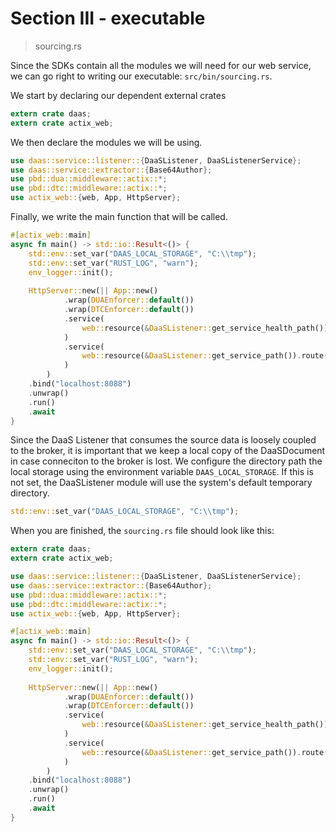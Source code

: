 # Section III - executable

> sourcing.rs

Since the SDKs contain all the modules we will need for our web service, we can go right to writing our executable: `src/bin/sourcing.rs`.

We start by declaring our dependent external crates

```rust
extern crate daas;
extern crate actix_web;
```

We then declare the modules we will be using.

```rust
use daas::service::listener::{DaaSListener, DaaSListenerService};
use daas::service::extractor::{Base64Author};
use pbd::dua::middleware::actix::*;
use pbd::dtc::middleware::actix::*;
use actix_web::{web, App, HttpServer};
```

Finally, we write the main function that will be called.

```rust
#[actix_web::main]
async fn main() -> std::io::Result<()> {
    std::env::set_var("DAAS_LOCAL_STORAGE", "C:\\tmp");
    std::env::set_var("RUST_LOG", "warn");
    env_logger::init();
    
    HttpServer::new(|| App::new()
            .wrap(DUAEnforcer::default())
            .wrap(DTCEnforcer::default())
            .service(
                web::resource(&DaaSListener::get_service_health_path()).route(web::get().to(DaaSListener::health))
            )
            .service(
                web::resource(&DaaSListener::get_service_path()).route(web::post().to(DaaSListener::index::<Base64Author>))
            )
        )
    .bind("localhost:8088")
    .unwrap()
    .run()
    .await
}
```

Since the DaaS Listener that consumes the source data is loosely coupled to the broker, it is important that we keep a local copy of the DaaSDocument in case conneciton to the broker is lost. We configure the directory path the local storage using the environment variable `DAAS_LOCAL_STORAGE`. If this is not set, the DaaSListener module will use the system's default temporary directory.

```rust
std::env::set_var("DAAS_LOCAL_STORAGE", "C:\\tmp");
```

When you are finished, the `sourcing.rs` file should look like this:

```rust
extern crate daas;
extern crate actix_web;

use daas::service::listener::{DaaSListener, DaaSListenerService};
use daas::service::extractor::{Base64Author};
use pbd::dua::middleware::actix::*;
use pbd::dtc::middleware::actix::*;
use actix_web::{web, App, HttpServer};

#[actix_web::main]
async fn main() -> std::io::Result<()> {
    std::env::set_var("DAAS_LOCAL_STORAGE", "C:\\tmp");
    std::env::set_var("RUST_LOG", "warn");
    env_logger::init();
    
    HttpServer::new(|| App::new()
            .wrap(DUAEnforcer::default())
            .wrap(DTCEnforcer::default())
            .service(
                web::resource(&DaaSListener::get_service_health_path()).route(web::get().to(DaaSListener::health))
            )
            .service(
                web::resource(&DaaSListener::get_service_path()).route(web::post().to(DaaSListener::index::<Base64Author>))
            )
        )
    .bind("localhost:8088")
    .unwrap()
    .run()
    .await
}
```

